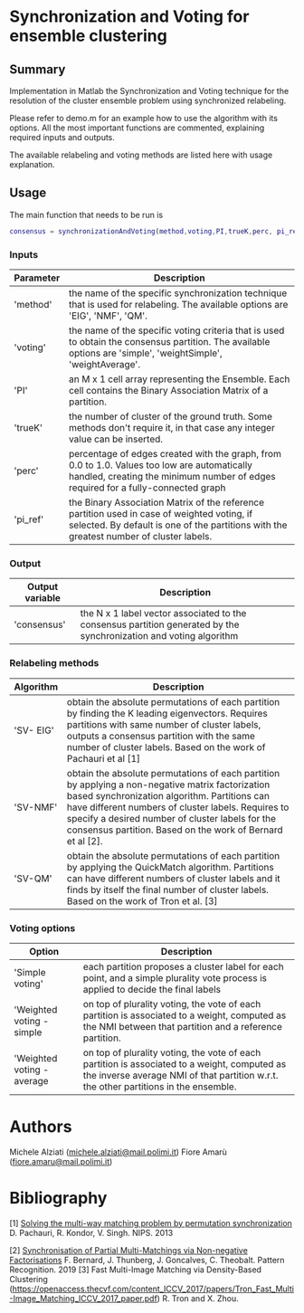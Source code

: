 # Synchronization and Voting for ensemble clustering
## Summary
Implementation in Matlab the Synchronization and Voting technique for the resolution of the cluster ensemble problem using synchronized relabeling. 

Please refer to demo.m for an example how to use the algorithm with its options. All the most important functions are commented, explaining 
required inputs and outputs.

The available relabeling and voting methods are listed here with usage explanation.

## Usage


The main function that needs to be run is
```MATLAB
consensus = synchronizationAndVoting(method,voting,PI,trueK,perc, pi_ref)
```

### Inputs

 Parameter      | Description
 -------------- | -----------
 'method'       | the name of the specific synchronization technique that is used  for relabeling. The available options are 'EIG', 'NMF', 'QM'.     
 'voting'       |the name of the specific voting criteria that is used to obtain the consensus partition. The available options are 'simple', 'weightSimple', 'weightAverage'.
'PI'            | an M x 1 cell array representing the Ensemble. Each cell contains the Binary Association Matrix of a partition.
 'trueK'        | the number of cluster of the ground truth. Some methods don't require it, in that case any integer value can be inserted.
 'perc'         | percentage of edges created with the graph, from 0.0 to 1.0. Values  too low are automatically handled, creating the minimum number of edges required for a fully-connected graph
 'pi_ref'       | the Binary Association Matrix of the reference partition used in  case of weighted voting, if selected. By default is one of the   partitions with the greatest number of cluster labels.
 
### Output
Output variable| Description
-------------- | -----------
'consensus'    | the N x 1 label vector associated to the consensus     partition generated by the synchronization and voting algorithm


### Relabeling methods
Algorithm      | Description
-------------- | -----------
'SV- EIG'    | obtain the absolute permutations of each partition by finding the K leading eigenvectors. Requires partitions with same number of cluster labels, outputs a consensus partition with the same number of cluster labels. Based on the work of Pachauri et al [1]
'SV-NMF'     | obtain the absolute permutations of each partition by applying a non-negative matrix factorization based synchronization algorithm. Partitions can have different numbers of                      cluster labels. Requires to specify a desired number of cluster labels for the consensus partition. Based on the work of Bernard et al [2].
'SV-QM'      | obtain the absolute permutations of each partition by applying the QuickMatch algorithm. Partitions can have different numbers of cluster labels and it finds by itself the final number of cluster labels. Based on the work of Tron et al. [3]

### Voting options
Option      | Description
-------------- | -----------
'Simple voting' | each partition proposes a cluster label for each point, and a simple plurality vote process is applied to decide the final labels
'Weighted voting - simple | on top of plurality voting, the vote of each partition is associated to a weight, computed as the NMI between that partition and a reference partition.
'Weighted voting - average | on top of plurality voting, the vote of each partition is associated to a weight, computed as the inverse average NMI of that partition w.r.t. the other partitions in the ensemble.

# Authors

Michele Alziati (michele.alziati@mail.polimi.it) 
Fiore Amarù  (fiore.amaru@mail.polimi.it)


# Bibliography
[1]  [Solving the multi-way matching problem by permutation synchronization](https://pages.cs.wisc.edu/~pachauri/perm-sync/assignmentsync.pdf)
    D. Pachauri, R. Kondor, V. Singh. NIPS. 2013
    
[2] [Synchronisation of Partial Multi-Matchings via Non-negative Factorisations](https://www.sciencedirect.com/science/article/pii/S0031320319301293)
F. Bernard, J. Thunberg, J. Goncalves, C. Theobalt. Pattern Recognition. 2019 
[3] Fast Multi-Image Matching via Density-Based Clustering (https://openaccess.thecvf.com/content_ICCV_2017/papers/Tron_Fast_Multi-Image_Matching_ICCV_2017_paper.pdf)
 R. Tron and X. Zhou. 
